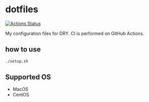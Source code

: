 # dotfiles

[![Actions Status](https://github.com/go-zen-chu/dotfiles/workflows/CI/badge.svg)](https://github.com/go-zen-chu/dotfiles/actions)

My configuration files for DRY. CI is performed on GitHub Actions.

## how to use

```bash
./setup.sh
```

## Supported OS

- MacOS
- CentOS